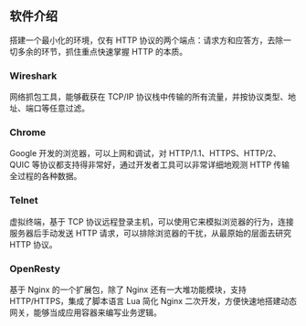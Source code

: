 ## 软件介绍
搭建一个最小化的环境，仅有 HTTP 协议的两个端点：请求方和应答方，去除一切多余的环节，抓住重点快速掌握 HTTP 的本质。

### Wireshark
网络抓包工具，能够截获在 TCP/IP 协议栈中传输的所有流量，并按协议类型、地址、端口等任意过滤。

### Chrome
Google 开发的浏览器，可以上网和调试，对 HTTP/1.1、HTTPS、HTTP/2、QUIC 等协议都支持得非常好，通过开发者工具可以非常详细地观测 HTTP 传输全过程的各种数据。

### Telnet
虚拟终端，基于 TCP 协议远程登录主机，可以使用它来模拟浏览器的行为，连接服务器后手动发送 HTTP 请求，可以排除浏览器的干扰，从最原始的层面去研究 HTTP 协议。

### OpenResty
基于 Nginx 的一个扩展包，除了 Nginx 还有一大堆功能模块，支持 HTTP/HTTPS，集成了脚本语言 Lua 简化 Nginx 二次开发，方便快速地搭建动态网关，能够当成应用容器来编写业务逻辑。



